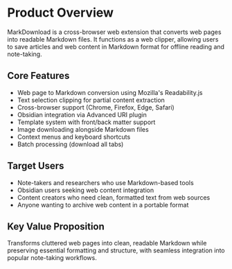 # Product Overview

MarkDownload is a cross-browser web extension that converts web pages into readable Markdown files. It functions as a web clipper, allowing users to save articles and web content in Markdown format for offline reading and note-taking.

## Core Features
- Web page to Markdown conversion using Mozilla's Readability.js
- Text selection clipping for partial content extraction
- Cross-browser support (Chrome, Firefox, Edge, Safari)
- Obsidian integration via Advanced URI plugin
- Template system with front/back matter support
- Image downloading alongside Markdown files
- Context menus and keyboard shortcuts
- Batch processing (download all tabs)

## Target Users
- Note-takers and researchers who use Markdown-based tools
- Obsidian users seeking web content integration
- Content creators who need clean, formatted text from web sources
- Anyone wanting to archive web content in a portable format

## Key Value Proposition
Transforms cluttered web pages into clean, readable Markdown while preserving essential formatting and structure, with seamless integration into popular note-taking workflows.